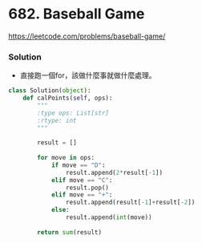 # 682. Baseball Game
https://leetcode.com/problems/baseball-game/

### Solution 
- 直接跑一個for，該做什麼事就做什麼處理。

```python
class Solution(object):
    def calPoints(self, ops):
        """
        :type ops: List[str]
        :rtype: int
        """
        
        result = []
        
        for move in ops:
            if move == "D":
                result.append(2*result[-1])
            elif move == "C":
                result.pop()
            elif move == "+":
                result.append(result[-1]+result[-2])
            else:
                result.append(int(move))
                
        return sum(result)
```